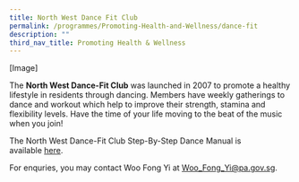 ```yaml
---
title: North West Dance Fit Club
permalink: /programmes/Promoting-Health-and-Wellness/dance-fit
description: ""
third_nav_title: Promoting Health & Wellness
---
```

[Image]

The **North West Dance-Fit Club** was launched in 2007 to promote a healthy lifestyle in residents through dancing. Members have weekly gatherings to dance and workout which help to improve their strength, stamina and flexibility levels. Have the time of your life moving to the beat of the music when you join!
  
The North West Dance-Fit Club Step-By-Step Dance Manual is available [here](https://www.cdc.gov.sg/docs/librariesprovider4/documents-nwcdc/programmes/bonding-the-people/healthy-living-at-north-west/nw_dance_fit_manual.pdf?sfvrsn=64fc42de_2).

For enquries, you may contact Woo Fong Yi at [Woo\_Fong\_Yi@pa.gov.sg](mailto:Woo_Fong_Yi@pa.gov.sg).